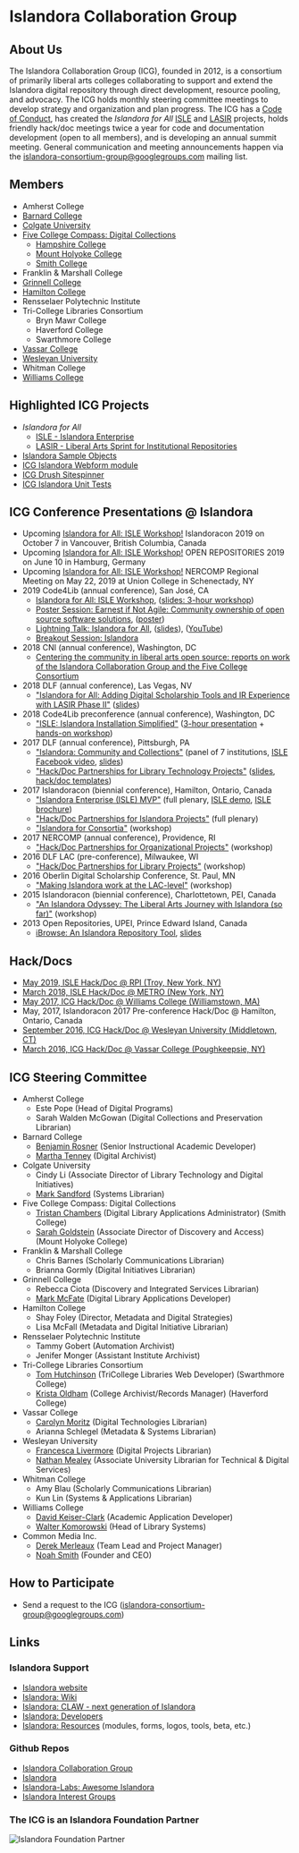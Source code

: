# Islandora Collaboration Group

## About Us
The Islandora Collaboration Group (ICG), founded in 2012, is a consortium of primarily liberal arts colleges collaborating to support and extend the Islandora digital repository through direct development, resource pooling, and advocacy. The ICG holds monthly steering committee meetings to develop strategy and organization and plan progress. The ICG has a [Code of Conduct](https://github.com/Islandora-Collaboration-Group/icg_information/blob/master/code-of-conduct.md), has created the *Islandora for All* [ISLE](https://github.com/Islandora-Collaboration-Group/ISLE) and [LASIR](https://github.com/Islandora-Collaboration-Group/LASIR) projects, holds friendly hack/doc meetings twice a year for code and documentation development (open to all members), and is developing an annual summit meeting. General communication and meeting announcements happen via the islandora-consortium-group@googlegroups.com mailing list.

## Members
* Amherst College
* [Barnard College](http://digitalcollections.barnard.edu)
* [Colgate University](https://digitalcollections.colgate.edu/)
* [Five College Compass: Digital Collections](https://compass.fivecolleges.edu/)
  * [Hampshire College](https://compass.fivecolleges.edu/institution/hampshire-college)
  * [Mount Holyoke College](https://compass.fivecolleges.edu/institution/mount-holyoke-college)
  * [Smith College](https://compass.fivecolleges.edu/institution/smith-college)
* Franklin & Marshall College
* [Grinnell College](https://digital.grinnell.edu/)
* [Hamilton College](http://wwww.dhinitiative.org)
* Rensselaer Polytechnic Institute
* Tri-College Libraries Consortium
  * Bryn Mawr College
  * Haverford College
  * Swarthmore College
* [Vassar College](https://digitallibrary.vassar.edu)
* [Wesleyan University](https://digitalcollections.wesleyan.edu/)
* Whitman College
* [Williams College](https://unbound.williams.edu)

## Highlighted ICG Projects
* *Islandora for All*
  * [ISLE - Islandora Enterprise](https://github.com/Islandora-Collaboration-Group/ISLE)
  * [LASIR - Liberal Arts Sprint for Institutional Repositories](https://github.com/Islandora-Collaboration-Group/LASIR)
* [Islandora Sample Objects](https://github.com/Islandora-Collaboration-Group/islandora-sample-objects)
* [ICG Islandora Webform module](https://github.com/Islandora-Collaboration-Group/islandora_webform)
* [ICG Drush Sitespinner](https://github.com/Islandora-Collaboration-Group/drush-sitespinner)
* [ICG Islandora Unit Tests](https://github.com/Islandora-Collaboration-Group/icg_islandora_unit_tests)

## ICG Conference Presentations @ Islandora
* Upcoming [Islandora for All: ISLE Workshop!](https://islandora.ca/camps/islandoracon2019) Islandoracon 2019 on October 7 in Vancouver, British Columbia, Canada
* Upcoming [Islandora for All: ISLE Workshop!](https://or2019.blogs.uni-hamburg.de/) OPEN REPOSITORIES 2019 on June 10 in Hamburg, Germany
* Upcoming [Islandora for All: ISLE Workshop!](https://nercomp.org/forms/meeting/Microsite/Islandora) NERCOMP Regional Meeting on May 22, 2019 at Union College in Schenectady, NY
* 2019 Code4Lib (annual conference), San José, CA
  * [Islandora for All: ISLE Workshop](https://2019.code4lib.org/workshops/ISLE-Islandora-for-All), ([slides: 3-hour workshop](https://osf.io/w3hnv/))
  * [Poster Session: Earnest if Not Agile: Community ownership of open source software solutions](https://2019.code4lib.org/posters/Earnest-if-Not-Agile-Community-ownership-of-open-source-software-solutions), ([poster](https://osf.io/nbwc6/))
  * [Lightning Talk: Islandora for All](https://wiki.code4lib.org/Code4Lib2019_Lightning_Talks), ([slides](https://osf.io/fby9s/)), ([YouTube](https://youtu.be/uXYIjJrfqnI?t=70))
  * [Breakout Session: Islandora](https://wiki.code4lib.org/Code4Lib2019_Breakout_Sessions)
* 2018 CNI (annual conference), Washington, DC
  * [Centering the community in liberal arts open source: reports on work of the Islandora Collaboration Group and the Five College Consortium](https://www.cni.org/topics/economic-models/centering-the-community-in-liberal-arts-open-source-reports-on-work-of-the-islandora-collaboration-group-and-the-five-college-consortium)
* 2018 DLF (annual conference), Las Vegas, NV
  * ["Islandora for All: Adding Digital Scholarship Tools and IR Experience with LASIR Phase II"](https://dlfforum2018.sched.com/event/FVCs/t6d-platform-updates) ([slides](https://osf.io/dbjzw/))
* 2018 Code4Lib preconference (annual conference), Washington, DC
  * ["ISLE: Islandora Installation Simplified"](https://2018.code4lib.org/workshops/isle-islandora-installation-simplified) ([3-hour presentation](https://drive.google.com/file/d/1mmQh4ZxsQGgEgPwP46MsY8RX4I0fRb9j/view?usp=sharing) + [hands-on workshop](https://drive.google.com/file/d/1zpB5PyEV-PHkV-OmU9FbNjlwCpLRkre2/view?usp=sharing))
* 2017 DLF (annual conference), Pittsburgh, PA
  * ["Islandora: Community and Collections"](https://dlfforum2017.sched.com/event/Bzsu/t5b-islandora-community-and-collections) (panel of 7 institutions, [ISLE Facebook video](https://www.facebook.com/archivists.atbarnard/videos/vb.100000636466830/1785595161471682/?type=2&theater), [slides](https://osf.io/2xrpq/))
  * ["Hack/Doc Partnerships for Library Technology Projects"](https://dlfforum2017.sched.com/event/Bzsr/t4c-working-lunch-hackdoc-partnerships-for-library-technology-projects) ([slides](https://drive.google.com/file/d/1OySkajwr8dyW_4-XDMrRjcbabIvNYSe2/view?usp=sharing), [hack/doc templates](https://github.com/Islandora-Collaboration-Group/icg_information/tree/master/templates_how_to_run_a_hack_doc))
* 2017 Islandoracon (biennial conference), Hamilton, Ontario, Canada
  * ["Islandora Enterprise (ISLE) MVP"](https://docs.google.com/presentation/d/1wj95Dxu4iVt98rahj3QEp73xLFlsAmr_lrjhbzU2jCQ/edit?usp=sharing) (full plenary, [ISLE demo](https://www.youtube.com/watch?v=F30M-x-O1kM), [ISLE brochure](https://drive.google.com/file/d/0BwWnQmDKeQGBUXg2RTFXdFZuUmM/view?usp=sharing))
  * ["Hack/Doc Partnerships for Islandora Projects"](https://docs.google.com/presentation/d/1s0foVJVtNUVb1HJWPhZitHPwzoLfY5fxYCAejLtNAhI/edit?usp=sharing) (full plenary)
  * ["Islandora for Consortia"](https://drive.google.com/file/d/1Y46EEhAm_eYfmSHY_uYs3kcSpEFNJ88k/view?usp=sharing) (workshop)
* 2017 NERCOMP (annual conference), Providence, RI
  * ["Hack/Doc Partnerships for Organizational Projects"](https://events.educause.edu/nercomp-annual-conference/2017/agenda/hackdoc-partnerships-for-organizational-projects) (workshop)
* 2016 DLF LAC (pre-conference), Milwaukee, WI
  * ["Hack/Doc Partnerships for Library Projects"](https://dlfforum2016.sched.org/event/8LFu/s4c-hackdoc-partnerships-for-library-projects) (workshop)
* 2016 Oberlin Digital Scholarship Conference, St. Paul, MN
  * ["Making Islandora work at the LAC-level"](https://www.macalester.edu/library/oberlindsconference/schedule.html#) (workshop)
* 2015 Islandoracon (biennial conference), Charlottetown, PEI, Canada
    * ["An Islandora Odyssey: The Liberal Arts Journey with Islandora (so far)"](https://islandora.ca/camps/conference2015/schedule) (workshop)
* 2013 Open Repositories, UPEI, Prince Edward Island, Canada
  * [iBrowse: An Islandora Repository Tool](https://or2013.net/program/session-schedule/), [slides](https://or2013.net/sites/or2013.net/files/slides/iBrowse-presentation2_0/index.pdf)

## Hack/Docs
* [May 2019, ISLE Hack/Doc @ RPI (Troy, New York, NY)]()
* [March 2018, ISLE Hack/Doc @ METRO (New York, NY)](https://islandora-collaboration-group.github.io/icg_information/hack_docs/METRO/)
* [May 2017, ICG Hack/Doc @ Williams College (Williamstown, MA)](https://github.com/Islandora-Collaboration-Group/icg_information/blob/master/hack_docs/meetings/03_Williams_2017.md)
* May, 2017, Islandoracon 2017 Pre-conference Hack/Doc @ Hamilton, Ontario, Canada
* [September 2016, ICG Hack/Doc @ Wesleyan University (Middletown, CT)](https://github.com/Islandora-Collaboration-Group/icg_information/blob/master/hack_docs/meetings/02_Wesleyan_2016.md)
* [March 2016, ICG Hack/Doc @ Vassar College (Poughkeepsie, NY)](https://github.com/Islandora-Collaboration-Group/icg_information/blob/master/hack_docs/meetings/01_Vassar_2016.md)

## ICG Steering Committee
* Amherst College
  * Este Pope (Head of Digital Programs)
  * Sarah Walden McGowan (Digital Collections and Preservation Librarian)
* Barnard College
  * [Benjamin Rosner](https://github.com/br2490) (Senior Instructional Academic Developer)
  * [Martha Tenney](https://github.com/MarthaTenney) (Digital Archivist)
* Colgate University
  * Cindy Li (Associate Director of Library Technology and Digital Initiatives)
  * [Mark Sandford](https://github.com/marksandford) (Systems Librarian)
* Five College Compass: Digital Collections
  * [Tristan Chambers](https://github.com/TristanSmithlib) (Digital Library Applications Administrator) (Smith College)
  * [Sarah Goldstein](https://github.com/sgoldste) (Associate Director of Discovery and Access) (Mount Holyoke College)
* Franklin & Marshall College
  * Chris Barnes (Scholarly Communications Librarian)
  * Brianna Gormly (Digital Initiatives Librarian)
* Grinnell College
  * Rebecca Ciota (Discovery and Integrated Services Librarian)
  * [Mark McFate](https://github.com/McFateM) (Digital Library Applications Developer)
* Hamilton College
  * Shay Foley (Director, Metadata and Digital Strategies)
  * Lisa McFall (Metadata and Digital Initiative Librarian)
* Rensselaer Polytechnic Institute
  * Tammy Gobert (Automation Archivist)
  * Jenifer Monger (Assistant Institute Archivist)
* Tri-College Libraries Consortium
  * [Tom Hutchinson](https://github.com/th5) (TriCollege Libraries Web Developer) (Swarthmore College)
  * [Krista Oldham](https://github.com/koldham) (College Archivist/Records Manager) (Haverford College)
* Vassar College
  * [Carolyn Moritz](https://github.com/exsilica) (Digital Technologies Librarian)
  * Arianna Schlegel (Metadata & Systems Librarian)
* Wesleyan University
  * [Francesca Livermore](https://github.com/bookishgirl) (Digital Projects Librarian)
  * [Nathan Mealey](https://github.com/nmealey-wesleyan) (Associate University Librarian for Technical & Digital Services)
* Whitman College
  * Amy Blau (Scholarly Communications Librarian)
  * Kun Lin (Systems & Applications Librarian)
* Williams College
  * [David Keiser-Clark](https://github.com/dwk2) (Academic Application Developer)
  * [Walter Komorowski](https://github.com/wkomorow) (Head of Library Systems)
* Common Media Inc.
  * [Derek Merleaux](https://github.com/dmer) (Team Lead and Project Manager)
  * [Noah Smith](https://github.com/noahwsmith) (Founder and CEO)

## How to Participate
* Send a request to the ICG (islandora-consortium-group@googlegroups.com)

## Links

### Islandora Support
* [Islandora website](https://islandora.ca)
* [Islandora: Wiki](https://github.com/islandora/islandora/wiki)
* [Islandora: CLAW - next generation of Islandora](https://islandora.ca/CLAW)
* [Islandora: Developers](https://islandora.ca/developers)
* [Islandora: Resources](https://islandora.ca/resources) (modules, forms, logos, tools, beta, etc.)

### Github Repos
* [Islandora Collaboration Group](https://github.com/Islandora-Collaboration-Group)
* [Islandora](https://github.com/Islandora)
* [Islandora-Labs: Awesome Islandora](https://github.com/Islandora-Labs/islandora_awesome)
* [Islandora Interest Groups](https://github.com/islandora-interest-groups)

### The ICG is an Islandora Foundation Partner
![Islandora Foundation Partner](https://github.com/Islandora-Collaboration-Group/icg_information/blob/master/docs/Islandora-Foundation-Partner.png "Islandora Foundation Partner")
